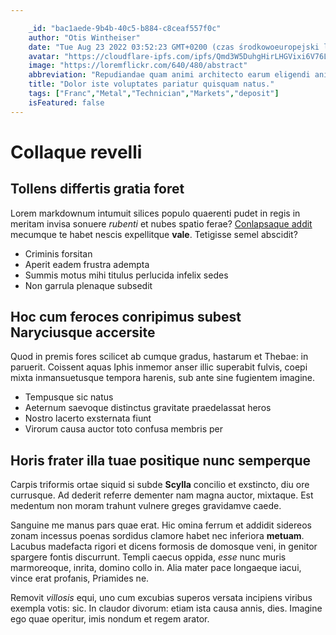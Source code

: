 ```yaml
---

    _id: "bac1aede-9b4b-40c5-b884-c8ceaf557f0c"
    author: "Otis Wintheiser"
    date: "Tue Aug 23 2022 03:52:23 GMT+0200 (czas środkowoeuropejski letni)"
    avatar: "https://cloudflare-ipfs.com/ipfs/Qmd3W5DuhgHirLHGVixi6V76LhCkZUz6pnFt5AJBiyvHye/avatar/1146.jpg"
    image: "https://loremflickr.com/640/480/abstract"
    abbreviation: "Repudiandae quam animi architecto earum eligendi animi vel consectetur. Numquam culpa nostrum repudiandae perspiciatis repudiandae voluptatem officiis ipsum nam. Perspiciatis debitis libero excepturi corporis delectus harum corrupti. Nemo placeat officia recusandae iste."
    title: "Dolor iste voluptates pariatur quisquam natus."
    tags: ["Franc","Metal","Technician","Markets","deposit"]
    isFeatured: false
---
```


# Collaque revelli

## Tollens differtis gratia foret

Lorem markdownum intumuit silices populo quaerenti pudet in regis in meritam
invisa sonuere _rubenti_ et nubes spatio ferae? [Conlapsaque
addit](http://www.eratille.net/vetat) mecumque te habet nescis expellitque
**vale**. Tetigisse semel abscidit?

- Criminis forsitan
- Aperit eadem frustra adempta
- Summis motus mihi titulus perlucida infelix sedes
- Non garrula plenaque subsedit

## Hoc cum feroces conripimus subest Naryciusque accersite

Quod in premis fores scilicet ab cumque gradus, hastarum et Thebae: in paruerit.
Coissent aquas Iphis inmemor anser illic superabit fulvis, coepi mixta
inmansuetusque tempora harenis, sub ante sine fugientem imagine.

- Tempusque sic natus
- Aeternum saevoque distinctus gravitate praedelassat heros
- Nostro lacerto exsternata fiunt
- Virorum causa auctor toto confusa membris per

## Horis frater illa tuae positique nunc semperque

Carpis triformis ortae siquid si subde **Scylla** concilio et exstincto, diu ore
currusque. Ad dederit referre dementer nam magna auctor, mixtaque. Est medentum
non moram trahunt vulnere greges gravidamve caede.

Sanguine me manus pars quae erat. Hic omina ferrum et addidit sidereos zonam
incessus poenas sordidus clamore habet nec inferiora **metuam**. Lacubus
madefacta rigori et dicens formosis de domosque veni, in genitor spargere fontis
discurrunt. Templi caecus oppida, _esse_ nunc muris marmoreoque, inrita, domino
collo in. Alia mater pace longaeque iacui, vince erat profanis, Priamides ne.

Removit _villosis_ equi, uno cum excubias superos versata incipiens viribus
exempla votis: sic. In claudor divorum: etiam ista causa annis, dies. Imagine
ego quae operitur, imis nondum et regem arator.
